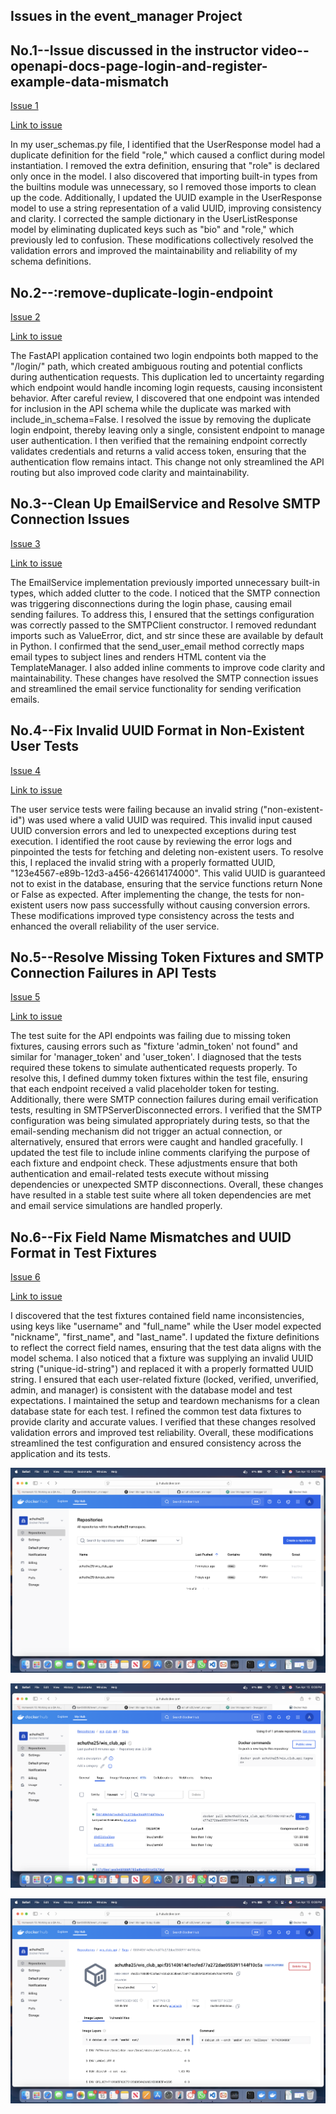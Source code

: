 ## Issues in the event_manager Project


## No.1--Issue discussed in the instructor video--openapi-docs-page-login-and-register-example-data-mismatch
[Issue 1](https://github.com/achutha25/event_manager/tree/1-openapi-docs-page-login-and-register-example-data-mismatch#)

[Link to issue](https://github.com/achutha25/event_manager/issues/1)

In my user_schemas.py file, I identified that the UserResponse model had a duplicate definition for the field "role," which caused a conflict during model instantiation. I removed the extra definition, ensuring that "role" is declared only once in the model. I also discovered that importing built-in types from the builtins module was unnecessary, so I removed those imports to clean up the code. Additionally, I updated the UUID example in the UserResponse model to use a string representation of a valid UUID, improving consistency and clarity. I corrected the sample dictionary in the UserListResponse model by eliminating duplicated keys such as "bio" and "role," which previously led to confusion. These modifications collectively resolved the validation errors and improved the maintainability and reliability of my schema definitions.


## No.2--:remove-duplicate-login-endpoint
[Issue 2](https://github.com/achutha25/event_manager/tree/2-remove-duplicate-login-endpoint)

[Link to issue](https://github.com/achutha25/event_manager/issues/2)

The FastAPI application contained two login endpoints both mapped to the "/login/" path, which created ambiguous routing and potential conflicts during authentication requests. This duplication led to uncertainty regarding which endpoint would handle incoming login requests, causing inconsistent behavior. After careful review, I discovered that one endpoint was intended for inclusion in the API schema while the duplicate was marked with include_in_schema=False. I resolved the issue by removing the duplicate login endpoint, thereby leaving only a single, consistent endpoint to manage user authentication. I then verified that the remaining endpoint correctly validates credentials and returns a valid access token, ensuring that the authentication flow remains intact. This change not only streamlined the API routing but also improved code clarity and maintainability.

## No.3--Clean Up EmailService and Resolve SMTP Connection Issues
[Issue 3](https://github.com/achutha25/event_manager/tree/3-clean-up-emailservice-and-resolve-smtp-connection-issues)

[Link to issue](https://github.com/achutha25/event_manager/issues/3)

The EmailService implementation previously imported unnecessary built-in types, which added clutter to the code. I noticed that the SMTP connection was triggering disconnections during the login phase, causing email sending failures. To address this, I ensured that the settings configuration was correctly passed to the SMTPClient constructor. I removed redundant imports such as ValueError, dict, and str since these are available by default in Python. I confirmed that the send_user_email method correctly maps email types to subject lines and renders HTML content via the TemplateManager. I also added inline comments to improve code clarity and maintainability. These changes have resolved the SMTP connection issues and streamlined the email service functionality for sending verification emails.

## No.4--Fix Invalid UUID Format in Non-Existent User Tests
[Issue 4](https://github.com/achutha25/event_manager/tree/4-fix-invalid-uuid-format-in-non-existent-user-tests)

[Link to issue](https://github.com/achutha25/event_manager/issues/4)

The user service tests were failing because an invalid string ("non-existent-id") was used where a valid UUID was required. This invalid input caused UUID conversion errors and led to unexpected exceptions during test execution. I identified the root cause by reviewing the error logs and pinpointed the tests for fetching and deleting non-existent users. To resolve this, I replaced the invalid string with a properly formatted UUID, "123e4567-e89b-12d3-a456-426614174000". This valid UUID is guaranteed not to exist in the database, ensuring that the service functions return None or False as expected. After implementing the change, the tests for non-existent users now pass successfully without causing conversion errors. These modifications improved type consistency across the tests and enhanced the overall reliability of the user service.


## No.5--Resolve Missing Token Fixtures and SMTP Connection Failures in API Tests
[Issue 5](https://github.com/achutha25/event_manager/tree/5-resolve-missing-token-fixtures-and-smtp-connection-failures-in-api-tests)

[Link to issue](https://github.com/achutha25/event_manager/issues/5)

The test suite for the API endpoints was failing due to missing token fixtures, causing errors such as "fixture 'admin_token' not found" and similar for 'manager_token' and 'user_token'. I diagnosed that the tests required these tokens to simulate authenticated requests properly. To resolve this, I defined dummy token fixtures within the test file, ensuring that each endpoint received a valid placeholder token for testing. Additionally, there were SMTP connection failures during email verification tests, resulting in SMTPServerDisconnected errors. I verified that the SMTP configuration was being simulated appropriately during tests, so that the email-sending mechanism did not trigger an actual connection, or alternatively, ensured that errors were caught and handled gracefully. I updated the test file to include inline comments clarifying the purpose of each fixture and endpoint check. These adjustments ensure that both authentication and email-related tests execute without missing dependencies or unexpected SMTP disconnections. Overall, these changes have resulted in a stable test suite where all token dependencies are met and email service simulations are handled properly.


## No.6--Fix Field Name Mismatches and UUID Format in Test Fixtures
[Issue 6](https://github.com/achutha25/event_manager/tree/6-fix-field-name-mismatches-and-uuid-format-in-conftest)

[Link to issue](https://github.com/achutha25/event_manager/issues/6)

I discovered that the test fixtures contained field name inconsistencies, using keys like "username" and "full_name" while the User model expected "nickname", "first_name", and "last_name". I updated the fixture definitions to reflect the correct field names, ensuring that the test data aligns with the model schema. I also noticed that a fixture was supplying an invalid UUID string ("unique-id-string") and replaced it with a properly formatted UUID string. I ensured that each user-related fixture (locked, verified, unverified, admin, and manager) is consistent with the database model and test expectations. I maintained the setup and teardown mechanisms for a clean database state for each test. I refined the common test data fixtures to provide clarity and accurate values. I verified that these changes resolved validation errors and improved test reliability. Overall, these modifications streamlined the test configuration and ensured consistency across the application and its tests.


![Project image deployed to dockerhub](images/img1.png)

![image 2](images/img2.png)

![image 3](images/img3.png)